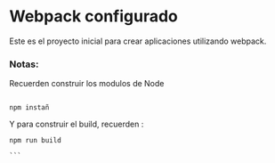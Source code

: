 # Webpack configurado

Este es el proyecto inicial para crear aplicaciones utilizando webpack.

### Notas:

Recuerden construir los modulos de Node

````

npm instañ 

````
Y para construir el build, recuerden :
````
npm run build

```
